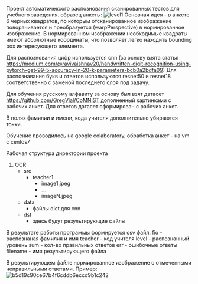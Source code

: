 Проект автоматичексого распознования сканированных тестов для учебного заведения.
образец анкеты:
![level1](https://user-images.githubusercontent.com/33069565/123680723-b543c480-d851-11eb-9cf3-498b147dd954.jpeg)
Основная идея - в анкете 6 черных квадратов, по которым отсканированное изображение поворачивается и преобразуется (warpPerspective) в нормированное изображение.
В нормированном изображении необходимые квадраты имеют абсолютные координаты, что позволяет легко находить bounding box интересующего элемента.

Для распознования цифр используется cnn (за основу взята статья https://medium.com/@ravivaishnav20/handwritten-digit-recognition-using-pytorch-get-99-5-accuracy-in-20-k-parameters-bcb0a2bdfa09)
Для распознавания букв и ответов используются resnet50 и resnet18 соответственно с заменой последнего слоя под задачу.

Для обучения русскому алфавиту за основу был взят датасет https://github.com/GregVial/CoMNIST дополненный картинками с рабочих анкет.
Для ответов датасет сформирован с рабочих анкет.

В полях фамилии и имени, кода учителя дополнительно убираются точки.

Обучение проводилось на google colaboratory, обработка анкет - на vm с centos7 

Рабочая структура директории проекта
1. OCR
   - src
     - teacher1
       - image1.jpeg
       - ...
       - imageN.jpeg
   - data
     - файлы dict для cnn
   - dst
     - здесь будут результирующие файлы
        
  В результате работы программы формируется csv файл.
  	fio - распознаная фамилия и имя
    teacher - код учителя
    level - распознанный уровень
    sum - кол-во правильных ответов
    err - ошибочные ответы
    filename - имя результирующего файла
    
    
В результирующем файле нормированное изображение с отмеченными неправильными ответами. 
Пример:![b5d19c90ce67b4f6cddb6eccd9b1c242](https://user-images.githubusercontent.com/33069565/123687700-e922e800-d859-11eb-8816-06458805eab1.jpeg)
